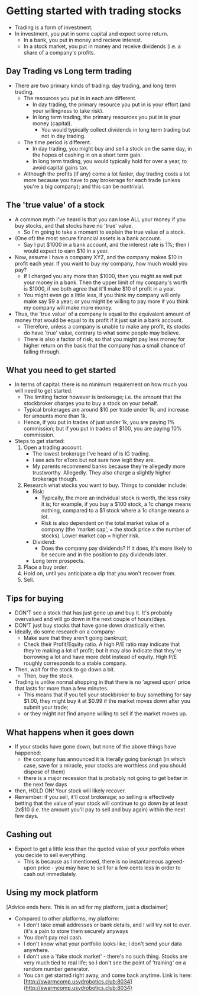 # Getting started with trading stocks
- Trading is a form of investment.
- In investment, you put in some capital and expect some return.
    - In a bank, you put in money and recieve interest.
    - In a stock market, you put in money and receive dividends (i.e. a share of a company's profits.

## Day Trading vs Long term trading
- There are two primary kinds of trading: day trading, and long term trading.
    - The resources you put in in each are different.
        - In day trading, the primary resource you put in is your effort (and your willingness to take risk). 
        - In long term trading, the primary resources you put in is your money (capital). 
            - You would typically collect dividends in long term trading but not in day trading.
    - The time period is different.
        - In day trading, you might buy and sell a stock on the same day, in the hopes of cashing in on a short term gain.
        - In long term trading, you would typically hold for over a year, to avoid capital gains tax.
    - Although the profits (if any) come a lot faster, day trading costs a lot more because you have to pay brokerage for each trade (unless you're a big company); and this can be nontrivial.

## The 'true value' of a stock
- A common myth I've heard is that you can lose ALL your money if you buy stocks, and that stocks have no 'true' value.
    - So I'm going to take a moment to explain the true value of a stock.
- (One of) the most secure financial assets is a bank account. 
    - Say I put $1000 in a bank account, and the interest rate is 1%; then I would expect to earn $10 in a year.
- Now, assume I have a company XYZ, and the company makes $10 in profit each year. If you want to buy my company, how much would you pay?
    - If I charged you any more than $1000, then you might as well put your money in a bank. Then the upper limit of my company's worth is $1000, if we both agree that it'll make $10 of profit in a year.
    - You might even go a little less, if you think my company will only make say $9 a year; or you might be willing to pay more if you think my company will make more money.
- Thus, the 'true value' of a company is equal to the equivalent amount of money that would be equal to its profit if it just sat in a bank account.
    - Therefore, unless a company is unable to make any profit, its stocks do have 'true' value, contrary to what some people may believe.
    - There is also a factor of risk; so that you might pay less money for higher return on the basis that the company has a small chance of falling through.

## What you need to get started
- In terms of capital: there is no minimum requirement on how much you will need to get started.
    - The limiting factor however is brokerage; i.e. the amount that the stockbroker charges you to buy a stock on your behalf.
    - Typical brokerages are around $10 per trade under 1k; and increase for amounts more than 1k. 
    - Hence, if you put in trades of just under 1k, you are paying 1% commission; but if you put in trades of $100, you are paying 10% commission.
- Steps to get started:
    1. Open a trading account.
        - The lowest brokerage I've heard of is IG trading.
        - I see ads for eToro but not sure how legit they are.
        - My parents recommend banks because they're allegedly more trustworthy. Allegedly. They also charge a slightly higher brokerage though.
    2. Research what stocks you want to buy. Things to consider include:
        - Risk: 
            - Typically, the more an individual stock is worth, the less risky it is; for example, if you buy a $100 stock, a 1c change means nothing, compared to a $1 stock where a 1c change means a lot.
            - Risk is also dependent on the total market value of a company (the 'market cap', = the stock price x the number of stocks). Lower market cap = higher risk.
        - Dividend:
            - Does the company pay dividends? If it does, it's more likely to be secure and in the position to pay dividends later.
        - Long term prospects.
    3. Place a buy order.
    4. Hold on, until you anticipate a dip that you won't recover from.
    5. Sell.

## Tips for buying
- DON'T see a stock that has just gone up and buy it. It's probably overvalued and will go down in the next couple of hours/days. 
- DON'T just buy stocks that have gone down drastically either.
- Ideally, do some research on a company:
    - Make sure that they aren't going bankrupt;
    - Check their Profit/Equity ratio. A high P/E ratio may indicate that they're making a lot of profit; but it may also indicate that they're borrowing a lot and have more debt instead of equity. High P/E roughly corresponds to a stable company.
- Then, wait for the stock to go down a bit.
    - Then, buy the stock.
- Trading is unlike normal shopping in that there is no 'agreed upon' price that lasts for more than a few minutes.
    - This means that if you tell your stockbroker to buy something for say $1.00, they might buy it at $0.99 if the market moves down after you submit your trade;
    - or they might not find anyone willing to sell if the market moves up.

## What happens when it goes down
- If your stocks have gone down, but none of the above things have happened:
    - the company has announced it is literally going bankrupt (in which case, save for a miracle, your stocks are worthless and you should dispose of them)
    - there is a major recession that is probably not going to get better in the next few days
- then, HOLD ON! Your stock will likely recover.
- Remember: if you sell, it'll cost brokerage; so selling is effectively betting that the value of your stock will continue to go down by at least 2x$10 (i.e. the amount you'll pay to sell and buy again) within the next few days.


## Cashing out
- Expect to get a little less than the quoted value of your portfolio when you decide to sell everything.
    - This is because as I mentioned, there is no instantaneous agreed-upon price - you may have to sell for a few cents less in order to cash out immediately.

## Using my mock platform
[Advice ends here. This is an ad for my platform, just a disclaimer]
- Compared to other platforms, my platform:
    - I don't take email addresses or bank details, and I will try not to ever. (it's a pain to store them securely anyways
    - You don't pay real cash.
    - I don't know what your portfolio looks like; I don't send your data anywhere.
    - I don't use a 'fake stock market' - there's no such thing. Stocks are very much tied to real life; so I don't see the point of 'training' on a random number generator.
    - You can get started right away, and come back anytime.
Link is here: [http://swarmcomp.usydrobotics.club:8034](http://swarmcomp.usydrobotics.club:8034)